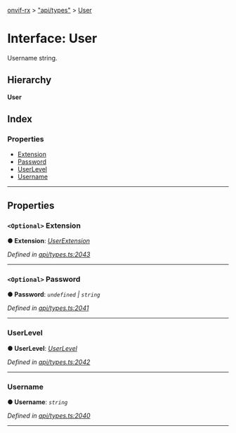 [onvif-rx](../README.md) > ["api/types"](../modules/_api_types_.md) > [User](../interfaces/_api_types_.user.md)

# Interface: User

Username string.

## Hierarchy

**User**

## Index

### Properties

* [Extension](_api_types_.user.md#extension)
* [Password](_api_types_.user.md#password)
* [UserLevel](_api_types_.user.md#userlevel)
* [Username](_api_types_.user.md#username)

---

## Properties

<a id="extension"></a>

### `<Optional>` Extension

**● Extension**: *[UserExtension](_api_types_.userextension.md)*

*Defined in [api/types.ts:2043](https://github.com/patrickmichalina/onvif-rx/blob/f117e44/src/api/types.ts#L2043)*

___
<a id="password"></a>

### `<Optional>` Password

**● Password**: *`undefined` \| `string`*

*Defined in [api/types.ts:2041](https://github.com/patrickmichalina/onvif-rx/blob/f117e44/src/api/types.ts#L2041)*

___
<a id="userlevel"></a>

###  UserLevel

**● UserLevel**: *[UserLevel](../enums/_api_types_.userlevel.md)*

*Defined in [api/types.ts:2042](https://github.com/patrickmichalina/onvif-rx/blob/f117e44/src/api/types.ts#L2042)*

___
<a id="username"></a>

###  Username

**● Username**: *`string`*

*Defined in [api/types.ts:2040](https://github.com/patrickmichalina/onvif-rx/blob/f117e44/src/api/types.ts#L2040)*

___

